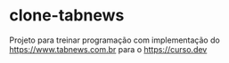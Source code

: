 # clone-tabnews
Projeto para treinar programação com implementação do https://www.tabnews.com.br para o https://curso.dev
